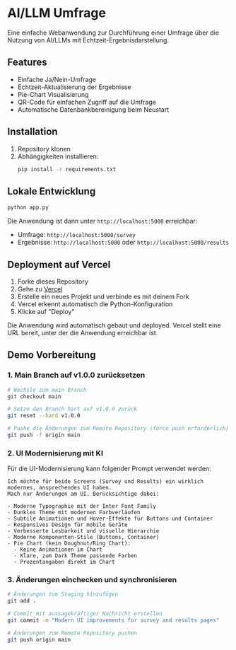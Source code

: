 # AI/LLM Umfrage

Eine einfache Webanwendung zur Durchführung einer Umfrage über die Nutzung von AI/LLMs mit Echtzeit-Ergebnisdarstellung.

## Features

- Einfache Ja/Nein-Umfrage
- Echtzeit-Aktualisierung der Ergebnisse
- Pie-Chart Visualisierung
- QR-Code für einfachen Zugriff auf die Umfrage
- Automatische Datenbankbereinigung beim Neustart

## Installation

1. Repository klonen
2. Abhängigkeiten installieren:
   ```bash
   pip install -r requirements.txt
   ```

## Lokale Entwicklung

```bash
python app.py
```

Die Anwendung ist dann unter `http://localhost:5000` erreichbar:
- Umfrage: `http://localhost:5000/survey`
- Ergebnisse: `http://localhost:5000` oder `http://localhost:5000/results`

## Deployment auf Vercel

1. Forke dieses Repository
2. Gehe zu [Vercel](https://vercel.com)
3. Erstelle ein neues Projekt und verbinde es mit deinem Fork
4. Vercel erkennt automatisch die Python-Konfiguration
5. Klicke auf "Deploy"

Die Anwendung wird automatisch gebaut und deployed. Vercel stellt eine URL bereit, unter der die Anwendung erreichbar ist.

## Demo Vorbereitung

### 1. Main Branch auf v1.0.0 zurücksetzen

```bash
# Wechsle zum main Branch
git checkout main

# Setze den Branch hart auf v1.0.0 zurück
git reset --hard v1.0.0

# Pushe die Änderungen zum Remote Repository (force push erforderlich)
git push -f origin main
```

### 2. UI Modernisierung mit KI

Für die UI-Modernisierung kann folgender Prompt verwendet werden:

```text
Ich möchte für beide Screens (Survey und Results) ein wirklich modernes, ansprechendes UI haben. 
Mach nur Änderungen am UI. Berücksichtige dabei:

- Moderne Typographie mit der Inter Font Family
- Dunkles Theme mit modernen Farbverläufen
- Subtile Animationen und Hover-Effekte für Buttons und Container
- Responsives Design für mobile Geräte
- Verbesserte Lesbarkeit und visuelle Hierarchie
- Moderne Komponenten-Stile (Buttons, Container)
- Pie Chart (kein Doughnut/Ring Chart):
  - Keine Animationen im Chart
  - Klare, zum Dark Theme passende Farben
  - Prozentangaben direkt im Chart
```

### 3. Änderungen einchecken und synchronisieren

```bash
# Änderungen zum Staging hinzufügen
git add .

# Commit mit aussagekräftiger Nachricht erstellen
git commit -m "Modern UI improvements for survey and results pages"

# Änderungen zum Remote Repository pushen
git push origin main
